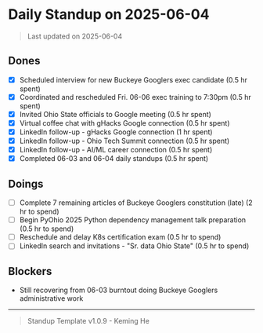 # Daily Standup on 2025-06-04

> Last updated on 2025-06-04

## Dones

- [x] Scheduled interview for new Buckeye Googlers exec candidate (0.5 hr spent)
- [x] Coordinated and rescheduled Fri. 06-06 exec training to 7:30pm (0.5 hr spent)
- [x] Invited Ohio State officials to Google meeting (0.5 hr spent)
- [x] Virtual coffee chat with gHacks Google connection (0.5 hr spent)
- [x] LinkedIn follow-up - gHacks Google connection (1 hr spent)
- [x] LinkedIn follow-up - Ohio Tech Summit connection (0.5 hr spent)
- [x] LinkedIn follow-up - AI/ML career connection (0.5 hr spent)
- [x] Completed 06-03 and 06-04 daily standups (0.5 hr spent)

## Doings

- [ ] Complete 7 remaining articles of Buckeye Googlers constitution (late) (2 hr to spend)
- [ ] Begin PyOhio 2025 Python dependency management talk preparation (0.5 hr to spend)
- [ ] Reschedule and delay K8s certification exam (0.5 hr to spend)
- [ ] LinkedIn search and invitations - "Sr. data Ohio State" (0.5 hr to spend)

## Blockers

- Still recovering from 06-03 burntout doing Buckeye Googlers administrative work

---

> Standup Template v1.0.9 - Keming He

